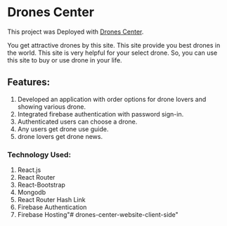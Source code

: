 # Drones Center

This project was Deployed with [Drones Center](https://drone-ec06d.web.app).

You get attractive drones by this site. This site provide you best drones in the world. This site is very helpful for your select drone. So, you can use this site to buy or use drone in your life.

## Features:
1. Developed an application with order options for drone lovers and showing various drone.
2. Integrated firebase authentication with password sign-in.
3. Authenticated users can choose a drone.
4. Any users get drone use guide.
5. drone lovers get drone news.


### Technology Used:

1. React.js
2. React Router
3. React-Bootstrap
4. Mongodb
5. React Router Hash Link
6. Firebase Authentication
7. Firebase Hosting"# drones-center-website-client-side" 
